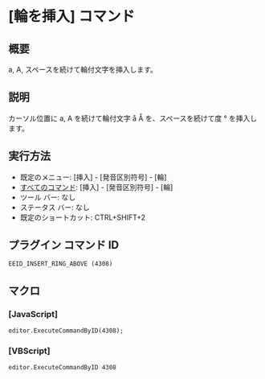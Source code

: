 # \[輪を挿入\] コマンド

## 概要

a, A, スペースを続けて輪付文字を挿入します。

## 説明

カーソル位置に a, A を続けて輪付文字 å Å を、スペースを続けて度 ° を挿入します。

## 実行方法

- 既定のメニュー: \[挿入\] \- \[発音区別符号\] \- \[輪\]
- [すべてのコマンド](../../glossary/allcommands): \[挿入\] \- \[発音区別符号\] \- \[輪\]
- ツール バー: なし
- ステータス バー: なし
- 既定のショートカット: CTRL+SHIFT+2

## プラグイン コマンド ID

```
EEID_INSERT_RING_ABOVE (4308)```

## マクロ

### \[JavaScript\]

```
editor.ExecuteCommandByID(4308);
```

### \[VBScript\]

```
editor.ExecuteCommandByID 4308
```
